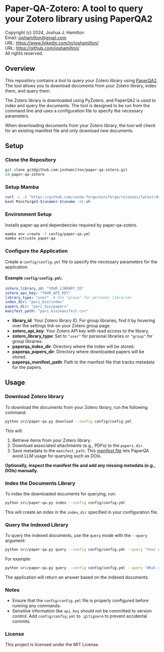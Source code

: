 # Paper-QA-Zotero: A tool to query your Zotero library using PaperQA2
Copyright (c) 2024, Joshua J. Hamilton  
Email: <joshamilton@gmail.com>  
URL: <https://www.linkedin.com/in/joshamilton/>  
URL: <https://github.com/joshamilton/>  
All rights reserved.

## Overview
This repository contains a tool to query your Zotero library using [PaperQA2](https://github.com/Future-House/paper-qa). The tool allows you to download documents from your Zotero library, index them, and query them.

The Zotero library is downloaded using PyZotero, and PaperQA2 is used to index and query the documents. The tool is designed to be run from the command line and uses a configuration file to specify the necessary parameters.

When downloading documents from your Zotero library, the tool will check for an existing manifest file and only download new documents.

## Setup
### Clone the Repository
```bash
git clone git@github.com:joshamilton/paper-qa-zotero.git
cd paper-qa-zotero
```

### Setup Mamba
```bash
curl -L -O "https://github.com/conda-forge/miniforge/releases/latest/download/Miniforge3-$(uname)-$(uname -m).sh"
bash Miniforge3-$(uname)-$(uname -m).sh
```

### Environment Setup
Installs paper-qa and dependencies required by paper-qa-zotero.
```bash
mamba env create -f config/paper-qa.yml
mamba activate paper-qa
```

### Configure the Application
Create a `config/config.yml` file to specify the necessary parameters for the application.

#### Example `config/config.yml`:
```yaml
zotero_library_id: "YOUR_LIBRARY_ID"
zotero_api_key: "YOUR_API_KEY"
library_type: "user"  # Use "group" for personal libraries
index_dir: "pari_bio/index"
papers_dir: "pari_bio/papers"
manifest_path: "pari_bio/manifest.csv"
```

- **library_id**: Your Zotero library ID. For group libraries, find it by hovering over the settings link on your Zotero group page.
- **zotero_api_key**: Your Zotero API key with read access to the library.
- **zotero_library_type**: Set to `"user"` for personal libraries or `"group"` for group libraries.
- **paperqa_index_dir**: Directory where the index will be stored.
- **paperqa_papers_dir**: Directory where downloaded papers will be stored.
- **paperqa_manifest_path**: Path to the manifest file that tracks metadata for the papers.

## Usage
### Download Zotero library
To download the documents from your Zotero library, run the following command:

```bash
python src/paper-qa.py download --config config/config.yml
```

This will:
1. Retrieve items from your Zotero library.
2. Download associated attachments (e.g., PDFs) to the `papers_dir`.
3. Save metadata to the `manifest_path`. This [manifest file](https://github.com/Future-House/paper-qa#manifest-files) lets PaperQA avoid LLM usage for querying such as DOIs.

**Optionally, inspect the manifest file and add any missing metadata (e.g., DOIs) manually.**

### Index the Documents Library
To index the downloaded documents for querying, run:

```bash
python src/paper-qa.py index --config config/config.yml
```

This will create an index in the `index_dir` specified in your configuration file.

### Query the Indexed Library
To query the indexed documents, use the `query` mode with the `--query` argument:

```bash
python src/paper-qa.py query --config config/config.yml --query "Your question here"
```

For example:
```bash
python src/paper-qa.py query --config config/config.yml --query "What are the four canonical DNA bases?"
```

The application will return an answer based on the indexed documents.

### Notes
- Ensure that the `config/config.yml` file is properly configured before running any commands.
- Sensitive information like `api_key` should not be committed to version control. Add `config/config.yml` to `.gitignore` to prevent accidental commits.

### License
This project is licensed under the MIT License.